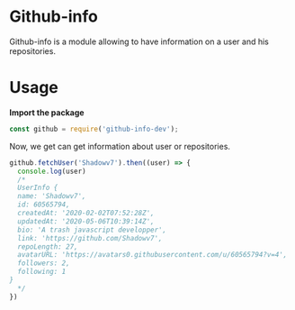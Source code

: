 # Github-info
Github-info is a module allowing to have information on a user and his repositories.

# Usage

**Import the package**
```js
const github = require('github-info-dev');
```
Now, we get can get information about user or repositories.
```js
github.fetchUser('Shadowv7').then((user) => {
  console.log(user)
  /*
  UserInfo {
  name: 'Shadowv7',
  id: 60565794,
  createdAt: '2020-02-02T07:52:28Z',
  updatedAt: '2020-05-06T10:39:14Z',
  bio: 'A trash javascript developper',
  link: 'https://github.com/Shadowv7',
  repoLength: 27,
  avatarURL: 'https://avatars0.githubusercontent.com/u/60565794?v=4',
  followers: 2,
  following: 1
}
  */
})
```




